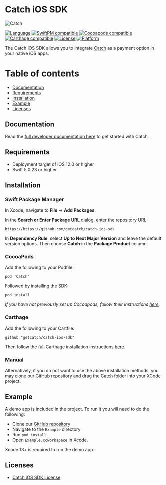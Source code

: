 # Catch iOS SDK

![Catch](https://user-images.githubusercontent.com/74115740/207220638-ef31c835-9a06-49d3-a8e5-d4e49acaae10.png)

[![Language](https://img.shields.io/badge/language-swift-green)](https://catch.readme.io/)
[![SwiftPM compatible](https://img.shields.io/badge/SwiftPM-compatible-brightgreen)](https://developer.apple.com/documentation/xcode/adding-package-dependencies-to-your-app)
[![Cocoapods compatible](https://img.shields.io/badge/Cocoapods-compatible-brightgreen)](https://guides.cocoapods.org/using/getting-started.html)
[![Carthage compatible](https://img.shields.io/badge/Carthage-compatible-brightgreen)](https://github.com/Carthage/Carthage)
[![License](https://img.shields.io/badge/license-MIT-lightgray)](https://github.com/getcatch/catch-ios-sdk/blob/main/LICENSE)
[![Platform](https://img.shields.io/badge/platform-ios-lightgray)](https://catch.readme.io/)

The Catch iOS SDK allows you to integrate [Catch](https://www.getcatch.com) as a payment option in your native iOS apps.

Table of contents
=================

<!--ts-->
   * [Documentation](#documentation)
   * [Requirements](#requirements)
   * [Installation](#installation)
   * [Example](#example)
   * [Licenses](#licenses)

<!--te-->

## Documentation

Read the [full developer documentation here](https://catch.readme.io/reference) to get started with Catch.

## Requirements

- Deployment target of iOS 12.0 or higher
- Swift 5.0.23 or higher

## Installation
### Swift Package Manager

In Xcode, navigate to **File** → **Add Packages**.

In the **Search or Enter Package URL** dialog, enter the repository URL:
```
https://https://github.com/getcatch/catch-ios-sdk
```
In **Dependency Rule**, select **Up to Next Major Version** and leave the default version options. Then choose **Catch** in the **Package Product** column.

### CocoaPods

Add the following to your Podfile.
```
pod 'Catch'
```

Followed by installing the SDK:

```
pod install
```
*If you have not previously set up Cocoapods, follow their instructions [here](https://guides.cocoapods.org/using/getting-started.html).*

### Carthage

Add the following to your Cartfile:
```
github "getcatch/catch-ios-sdk"
```

Then follow the full Carthage installation instructions [here](https://github.com/Carthage/Carthage).

### Manual

Alternatively, if you do not want to use the above installation methods, you may clone our [GitHub repository](https://github.com/getcatch/catch-ios-sdk) and drag the Catch folder into your XCode project.

## Example
A demo app is included in the project. To run it you will need to do the following:
- Clone our [GitHub repository](https://github.com/getcatch/catch-ios-sdk)
- Navigate to the `Example` directory
- Run `pod install`
- Open `Example.xcworkspace` in Xcode.

Xcode 13+ is required to run the demo app.

## Licenses

- [Catch iOS SDK License](LICENSE)
